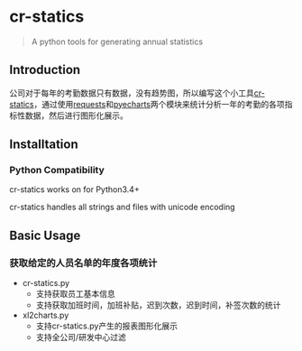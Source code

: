 # cr-statics

> A python tools for generating annual statistics

## Introduction
公司对于每年的考勤数据只有数据，没有趋势图，所以编写这个小工具[cr-statics](https://github.com/bryant81/cr-statics)，通过使用[requests](http://python-requests.org)和[pyecharts](http://pyecharts.org/)两个模块来统计分析一年的考勤的各项指标性数据，然后进行图形化展示。

## Installtation

### Python Compatibility

cr-statics works on for Python3.4+

cr-statics handles all strings and files with unicode encoding

## Basic Usage

### 获取给定的人员名单的年度各项统计

* cr-statics.py
    * 支持获取员工基本信息
    * 支持获取加班时间，加班补贴，迟到次数，迟到时间，补签次数的统计
* xl2charts.py
    * 支持cr-statics.py产生的报表图形化展示
    * 支持全公司/研发中心过滤



